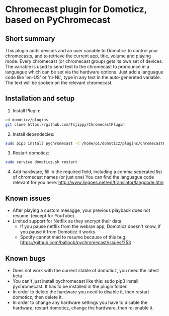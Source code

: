 Chromecast plugin for Domoticz, based on PyChromecast
============================================


Short summary
-------------
This plugin adds devices and an user variable to Domoticz to control your chromecasts, and to retrieve the current app, title, volume and playing mode.
Every chromecast (or chromecast group) gets its own set of devices.
The variable is used to send text to the chromecast to pronounce in a languague which can be set via the hardware options.
Just add a languague code like 'en-US' or 'nl-NL', type in any text in the auto-generated variable. The text will be spoken on the relevant chromecast.

Installation and setup
----------------------
1)  Install Plugin: 
```bash
cd domoticz/plugins
git clone https://github.com/Tsjippy/ChromecastPlugin
```
2) Install dependecies: 
```bash
sudo pip3 install pychromecast -t /home/pi/domoticz/plugins/ChromecastPlugin
```
3) Restart domoticz: 
```bash
sudo service domoticz.sh restart
```
4) Add hardware, fill in the required field, including a comma seperated list of chromecast names (or just one)
You can find the languague code relevant for you here: http://www.lingoes.net/en/translator/langcode.htm

Known issues
----------
* After playing a custom mesagge, your previous playback does not resume. (except for YouTube)
* Limited support for Netflix as they encrypt their data:
  * If you pause netflix from the web/an app, Domoticz doesn't know, if you pause it from Domoticz it works
  * Spotify cannot mad to resume because of this bug: https://github.com/balloob/pychromecast/issues/253

Known bugs
----------
* Does not work with the current stable of domoticz, you need the latest beta
* You can't just install pychromecast like this: sudo pip3 install pychromecast. It has to be installed in the plugin folder.
* In order to delete the hardware you need to disable it, then restart domoticz, then delete it.
* In order to change any hardware settings you have to disable the hardware, restart domoticz, change the hardware, then re-enable it.
